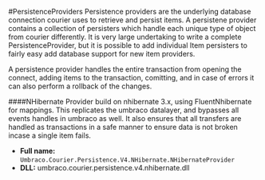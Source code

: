#PersistenceProviders
Persistence providers are the underlying database connection courier uses to retrieve and persist items. A persistene provider contains a collection of persisters which handle each unique type of object from courier differently. It is very large undertaking to write a complete PersistenceProvider, but it is possible to add individual Item persisters to fairly easy add database support for new item providers.

A persistence provider handles the entire transaction from opening the connect, adding items to the transaction, comitting, and in case of errors it can also perform a rollback of the changes. 

####NHibernate
Provider build on nhibernate 3.x, using FluentNhibernate for mappings. This replicates the umbraco datalayer, and bypasses all events handles in umbraco as well. It also ensures that all transfers are handled as transactions in a safe manner to ensure data is not broken incase a single item fails.

* **Full name:** `Umbraco.Courier.Persistence.V4.NHibernate.NHibernateProvider`
* **DLL:** umbraco.courier.persistence.v4.nhibernate.dll
